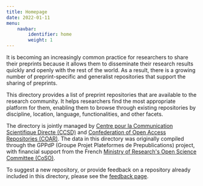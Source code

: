 ```yaml
---
title: Homepage
date: 2022-01-11
menu:
    navbar:
        identifier: home
        weight: 1
---
```


It is becoming an increasingly common practice for researchers to share their preprints because it allows them to disseminate their research results quickly and openly with the rest of the world. As a result, there is a growing number of preprint-specific and generalist repositories that support the sharing of preprints.

This directory provides a list of preprint repositories that are available to the research community. It helps researchers find the most appropriate platform for them, enabling them to browse through existing repositories by discipline, location, language, functionalities, and other facets.

The directory is jointly managed by [Centre pour la Communication Scientifique Directe (CCSD)](https://www.ccsd.cnrs.fr/en/) and [Confederation of Open Access Repositories (COAR)](https://www.coar-repositories.org). The data in this directory was originally compiled through the GPPdP (Groupe Projet Plateformes de Prepublications) project, with financial support from the French [Ministry of Research's Open Science Committee (CoSO)](https://www.ouvrirlascience.fr/the-committee-for-open-science/).

To suggest a new repository, or provide feedback on a repository already included in this directory, please see the [feedback page](/feedback).
